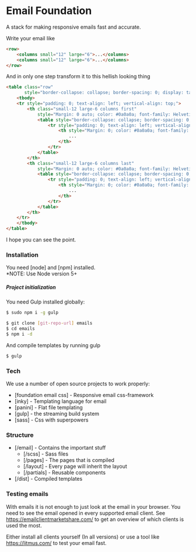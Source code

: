 # Email Foundation

A stack for making responsive emails fast and accurate.

Write your email like 

```html
<row>
	<columns small="12" large="6">...</columns>
	<columns small="12" large="6">...</columns>
</row>
```
And in only one step transform it to this hellish looking thing

```html
<table class="row"
       style="border-collapse: collapse; border-spacing: 0; display: table; padding: 0; position: relative; text-align: left; vertical-align: top; width: 100%;">
    <tbody>
    <tr style="padding: 0; text-align: left; vertical-align: top;">
        <th class="small-12 large-6 columns first"
            style="Margin: 0 auto; color: #0a0a0a; font-family: Helvetica, Arial, sans-serif; font-size: 16px; font-weight: normal; line-height: 26px; margin: 0 auto; padding: 0; padding-bottom: 0; padding-left: 16px; padding-right: 8px; text-align: left; width: 584px;">
            <table style="border-collapse: collapse; border-spacing: 0; padding: 0; text-align: left; vertical-align: top; width: 100%;">
                <tr style="padding: 0; text-align: left; vertical-align: top;">
                    <th style="Margin: 0; color: #0a0a0a; font-family: Helvetica, Arial, sans-serif; font-size: 16px; font-weight: normal; line-height: 26px; margin: 0; padding: 0; text-align: left;">
                        ...
                    </th>
                </tr>
            </table>
        </th>
        <th class="small-12 large-6 columns last"
            style="Margin: 0 auto; color: #0a0a0a; font-family: Helvetica, Arial, sans-serif; font-size: 16px; font-weight: normal; line-height: 26px; margin: 0 auto; padding: 0; padding-bottom: 0; padding-left: 8px; padding-right: 16px; text-align: left; width: 584px;">
            <table style="border-collapse: collapse; border-spacing: 0; padding: 0; text-align: left; vertical-align: top; width: 100%;">
                <tr style="padding: 0; text-align: left; vertical-align: top;">
                    <th style="Margin: 0; color: #0a0a0a; font-family: Helvetica, Arial, sans-serif; font-size: 16px; font-weight: normal; line-height: 26px; margin: 0; padding: 0; text-align: left;">
                        ...
                    </th>
                </tr>
            </table>
        </th>
    </tr>
    </tbody>
</table>
```

I hope you can see the point.

### Installation

You need [node] and [npm] installed.  
*NOTE: Use Node version 5+


##### Project initialization
You need Gulp installed globally:

```sh
$ sudo npm i -g gulp
```

```sh
$ git clone [git-repo-url] emails
$ cd emails
$ npm i -d
```

And compile templates by running gulp

```sh
$ gulp
```

### Tech

We use a number of open source projects to work properly:

* [foundation email css] - Responsive email css-framework
* [inky] - Templating language for email
* [panini] - Flat file templating
* [gulp] - the streaming build system
* [sass] - Css with superpowers


### Structure
* [/email] - Contains the important stuff
  * [/scss] - Sass files
  * [/pages] - The pages that is compiled
  * [/layout] - Every page will inherit the layout
  * [/partials] - Reusable components
* [/dist] - Compiled templates 


### Testing emails
With emails it is not enough to just look at the email in your browser. You need to see the email opened in every supported 
email client. See https://emailclientmarketshare.com/ to get an overview of which clients is used the most. 
 
Either install all clients yourself (In all versions) or use a tool like https://litmus.com/ to test your email fast.